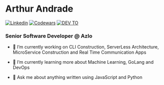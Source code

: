 # Arthur Andrade

[![Linkedin](https://img.shields.io/badge/-Arthur%20Andrade-blue?style=flat-square&logo=Linkedin&logoColor=white&link=https://www.linkedin.com/in/arthur-andrade-fullstack-dev/)](https://www.linkedin.com/in/arthur-andrade-fullstack-dev/)
[![Codewars](https://www.codewars.com/users/arthurdiegoo/badges/micro)](https://www.codewars.com/users/arthurdiegoo/)
[![DEV TO](https://img.shields.io/badge/-DEV.to-000?style=flat-square&logo=dev.to&logoColor=white&link=https://dev.to/arthurdiegoo)](https://dev.to/arthurdiegoo)


### Senior Software Developer @ Azlo



- 🔭 I’m currently working on CLI Construction, ServerLess Architecture, MicroService Construction and Real Time Communication Apps
- 🌱 I’m currently learning more about Machine Learning, GoLang and DevOps

- 💬 Ask me about anything written using JavaScript and Python
